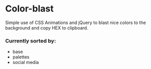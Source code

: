 # Color-blast

Simple use of CSS Animations and jQuery to blast nice colors to the background and copy HEX to clipboard.
### Currently sorted by: 
 * base
 * palettes
 * social media

 
 
